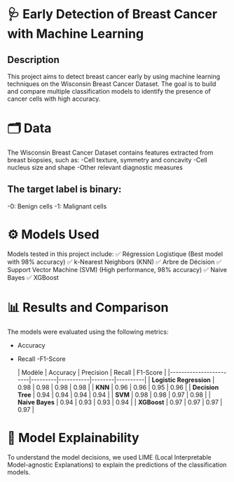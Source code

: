 # 🩺 Early Detection of Breast Cancer with Machine Learning
## Description
This project aims to detect breast cancer early by using machine learning techniques on the Wisconsin Breast Cancer Dataset. The goal is to build and compare multiple classification models to identify the presence of cancer cells with high accuracy.
# 🗂️ Data
The Wisconsin Breast Cancer Dataset contains features extracted from breast biopsies, such as:
-Cell texture, symmetry and concavity
-Cell nucleus size and shape
-Other relevant diagnostic measures
## The target label is binary:
-0: Benign cells
-1: Malignant cells
# ⚙️ Models Used
Models tested in this project include:
✅ Régression Logistique (Best model with 98% accuracy)
✅ k-Nearest Neighbors (KNN)
✅ Arbre de Décision
✅ Support Vector Machine (SVM) (High performance, 98% accuracy)
✅ Naive Bayes
✅ XGBoost

# 📊 Results and Comparison

The models were evaluated using the following metrics:

- Accuracy
- Recall
 -F1-Score
  
  | Modèle                 | Accuracy | Precision | Recall | F1-Score |
|------------------------|---------|-----------|--------|----------|
| **Logistic Regression** | 0.98    | 0.98      | 0.98   | 0.98     |
| **KNN**                | 0.96    | 0.96      | 0.95   | 0.96     |
| **Decision Tree**      | 0.94    | 0.94      | 0.94   | 0.94     |
| **SVM**                | 0.98    | 0.98      | 0.97   | 0.98     |
| **Naive Bayes**        | 0.94    | 0.93      | 0.93   | 0.94     |
| **XGBoost**            | 0.97    | 0.97      | 0.97   | 0.97     |

# 🧠 Model Explainability

To understand the model decisions, we used LIME (Local Interpretable Model-agnostic Explanations) to explain the predictions of the classification models.
